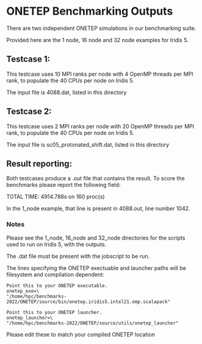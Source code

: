 # ONETEP Benchmarking Outputs

There are two independent ONETEP simulations in our benchmarking suite.

Provided here are the 1 node, 16 node and 32 node examples for Iridis 5.

## Testcase 1:

This testcase uses 10 MPI ranks per node with 4 OpenMP threads per MPI rank, to populate the 40 CPUs per node on Iridis 5.

The input file is 4088.dat, listed in this directory

## Testcase 2:

This testcase uses 2 MPI ranks per node with 20 OpenMP threads per MPI rank, to populate the 40 CPUs per node on Iridis 5.

The input file is sc05_protonated_shift.dat, listed in this directory

## Result reporting:

Both testcases produce a .out file that contains the result. To score the benchmarks please report the following field:

TOTAL TIME:      4914.788s on    160 proc(s)

In the 1_node example, that line is present in 4088.out, line number 1042.

### Notes

Please see the 1_node, 16_node and 32_node directories for the scripts used to run on Iridis 5, with the outputs.

The .dat file must be present with the jobscript to be run.

The lines specifying the ONETEP exectuable and launcher paths will be filesystem and compilation dependent:

```
Point this to your ONETEP executable.
onetep_exe=\
"/home/hpc/benchmarks-2022/ONETEP/source/bin/onetep.iridis5.intel21.omp.scalapack"

Point this to your ONETEP launcher.
onetep_launcher=\
"/home/hpc/benchmarks-2022/ONETEP/source/utils/onetep_launcher"
```

Please edit these to match your compiled ONETEP location


